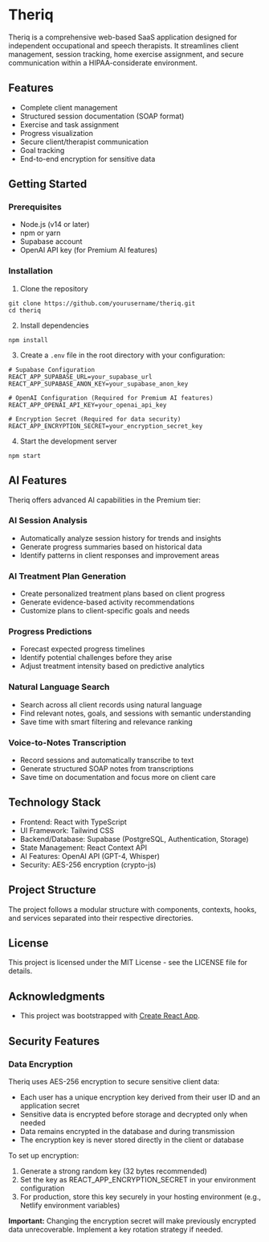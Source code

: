 # Theriq

Theriq is a comprehensive web-based SaaS application designed for independent occupational and speech therapists. It streamlines client management, session tracking, home exercise assignment, and secure communication within a HIPAA-considerate environment.

## Features

- Complete client management
- Structured session documentation (SOAP format)
- Exercise and task assignment
- Progress visualization
- Secure client/therapist communication
- Goal tracking
- End-to-end encryption for sensitive data

## Getting Started

### Prerequisites

- Node.js (v14 or later)
- npm or yarn
- Supabase account
- OpenAI API key (for Premium AI features)

### Installation

1. Clone the repository
```
git clone https://github.com/yourusername/theriq.git
cd theriq
```

2. Install dependencies
```
npm install
```

3. Create a `.env` file in the root directory with your configuration:
```
# Supabase Configuration
REACT_APP_SUPABASE_URL=your_supabase_url
REACT_APP_SUPABASE_ANON_KEY=your_supabase_anon_key

# OpenAI Configuration (Required for Premium AI features)
REACT_APP_OPENAI_API_KEY=your_openai_api_key

# Encryption Secret (Required for data security)
REACT_APP_ENCRYPTION_SECRET=your_encryption_secret_key
```

4. Start the development server
```
npm start
```

## AI Features

Theriq offers advanced AI capabilities in the Premium tier:

### AI Session Analysis
- Automatically analyze session history for trends and insights
- Generate progress summaries based on historical data
- Identify patterns in client responses and improvement areas

### AI Treatment Plan Generation
- Create personalized treatment plans based on client progress
- Generate evidence-based activity recommendations
- Customize plans to client-specific goals and needs

### Progress Predictions
- Forecast expected progress timelines
- Identify potential challenges before they arise
- Adjust treatment intensity based on predictive analytics

### Natural Language Search
- Search across all client records using natural language
- Find relevant notes, goals, and sessions with semantic understanding
- Save time with smart filtering and relevance ranking

### Voice-to-Notes Transcription
- Record sessions and automatically transcribe to text
- Generate structured SOAP notes from transcriptions
- Save time on documentation and focus more on client care

## Technology Stack

- Frontend: React with TypeScript
- UI Framework: Tailwind CSS
- Backend/Database: Supabase (PostgreSQL, Authentication, Storage)
- State Management: React Context API
- AI Features: OpenAI API (GPT-4, Whisper)
- Security: AES-256 encryption (crypto-js)

## Project Structure

The project follows a modular structure with components, contexts, hooks, and services separated into their respective directories.

## License

This project is licensed under the MIT License - see the LICENSE file for details.

## Acknowledgments

- This project was bootstrapped with [Create React App](https://github.com/facebook/create-react-app).

## Security Features

### Data Encryption

Theriq uses AES-256 encryption to secure sensitive client data:

- Each user has a unique encryption key derived from their user ID and an application secret
- Sensitive data is encrypted before storage and decrypted only when needed
- Data remains encrypted in the database and during transmission
- The encryption key is never stored directly in the client or database

To set up encryption:

1. Generate a strong random key (32 bytes recommended)
2. Set the key as REACT_APP_ENCRYPTION_SECRET in your environment configuration
3. For production, store this key securely in your hosting environment (e.g., Netlify environment variables)

**Important:** Changing the encryption secret will make previously encrypted data unrecoverable. Implement a key rotation strategy if needed.

